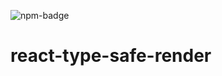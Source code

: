 ![npm-badge][npm-badge]

# react-type-safe-render

[npm-badge]: https://img.shields.io/npm/v/@aereal/react-type-safe-render
